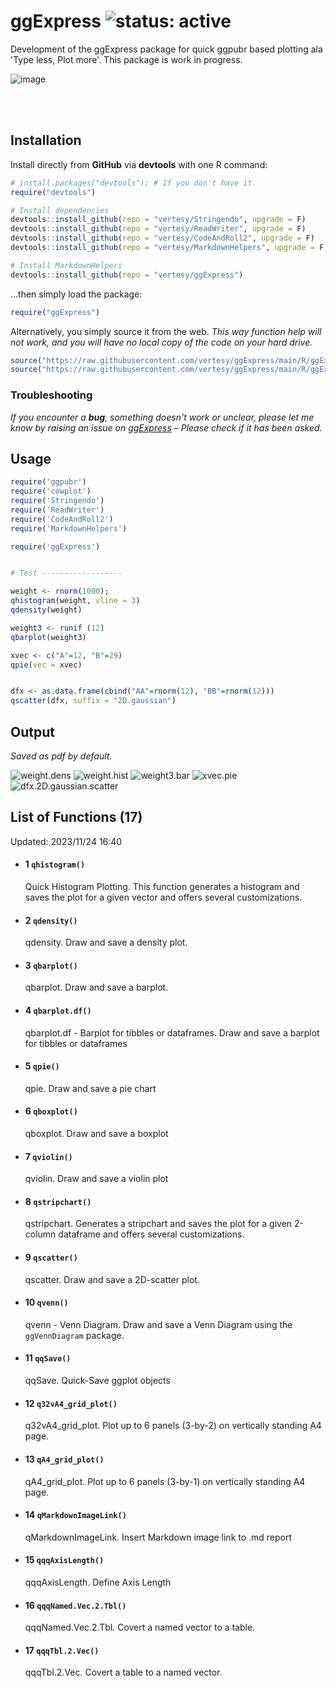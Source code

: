 # ggExpress ![status: active](https://raw.githubusercontent.com/vertesy/TheCorvinas/master/GitHub/Badges/active.svg)
Development of the ggExpress package for quick ggpubr based plotting ala 'Type less, Plot more'.
This package is work in progress.

![image](https://github.com/vertesy/CON/assets/5101911/fb840023-9685-433b-af58-6003edd36830)

<br><br>

## Installation

Install directly from **GitHub** via **devtools** with one R command:

```R
# install.packages("devtools"); # If you don't have it.
require("devtools")

# Install dependencies
devtools::install_github(repo = "vertesy/Stringendo", upgrade = F)
devtools::install_github(repo = "vertesy/ReadWriter", upgrade = F)
devtools::install_github(repo = "vertesy/CodeAndRoll2", upgrade = F)
devtools::install_github(repo = "vertesy/MarkdownHelpers", upgrade = F)

# Install MarkdownHelpers
devtools::install_github(repo = "vertesy/ggExpress")
```

...then simply load the package:

```R
require("ggExpress")
```

Alternatively, you simply source it from the web. 
*This way function help will not work, and you will have no local copy of the code on your hard drive.*

```r
source("https://raw.githubusercontent.com/vertesy/ggExpress/main/R/ggExpress.functions.R")
source("https://raw.githubusercontent.com/vertesy/ggExpress/main/R/ggExpress.auxiliary.functions.R")
```

### Troubleshooting

*If you encounter a **bug**, something doesn't work or unclear, please let me know by raising an issue on [ggExpress](https://github.com/vertesy/ggExpress/issues) – Please check if it has been asked.*

## Usage

```r
require('ggpubr')
require('cowplot')
require('Stringendo')
require('ReadWriter')
require('CodeAndRoll2')
require('MarkdownHelpers')

require('ggExpress')


# Test ------------------

weight <- rnorm(1000); 
qhistogram(weight, vline = 3)
qdensity(weight)

weight3 <- runif (12)
qbarplot(weight3)

xvec <- c("A"=12, "B"=29)
qpie(vec = xvec)


dfx <- as.data.frame(cbind("AA"=rnorm(12), "BB"=rnorm(12)))
qscatter(dfx, suffix = "2D.gaussian")

```

## Output
*Saved as pdf by default.* 

![weight.dens](README.assets/weight.dens.png)
![weight.hist](README.assets/weight.hist.png)
![weight3.bar](README.assets/weight3.bar.png)
![xvec.pie](README.assets/xvec.pie.png)
![dfx.2D.gaussian.scatter](README.assets/dfx.2D.gaussian.scatter.png)



## List of Functions (17) 

Updated: 2023/11/24 16:40

- #### 1 `qhistogram()`

  Quick Histogram Plotting. This function generates a histogram and saves the plot for a given vector and offers several customizations.

- #### 2 `qdensity()`

  qdensity. Draw and save a density plot.

- #### 3 `qbarplot()`

  qbarplot. Draw and save a barplot.

- #### 4 `qbarplot.df()`

  qbarplot.df - Barplot for tibbles or dataframes. Draw and save a barplot for tibbles or dataframes

- #### 5 `qpie()`

  qpie. Draw and save a pie chart

- #### 6 `qboxplot()`

  qboxplot. Draw and save a boxplot

- #### 7 `qviolin()`

  qviolin. Draw and save a violin plot

- #### 8 `qstripchart()`

  qstripchart. Generates a stripchart and saves the plot for a given 2-column dataframe and offers several customizations.

- #### 9 `qscatter()`

  qscatter. Draw and save a 2D-scatter plot.

- #### 10 `qvenn()`

  qvenn - Venn Diagram. Draw and save a Venn Diagram using the `ggVennDiagram` package.

- #### 11 `qqSave()`

  qqSave. Quick-Save ggplot objects

- #### 12 `q32vA4_grid_plot()`

  q32vA4_grid_plot. Plot up to 6 panels (3-by-2) on vertically standing A4 page.

- #### 13 `qA4_grid_plot()`

  qA4_grid_plot. Plot up to 6 panels (3-by-1) on vertically standing A4 page.

- #### 14 `qMarkdownImageLink()`

  qMarkdownImageLink. Insert Markdown image link to .md report

- #### 15 `qqqAxisLength()`

  qqqAxisLength. Define Axis Length

- #### 16 `qqqNamed.Vec.2.Tbl()`

  qqqNamed.Vec.2.Tbl. Covert a named vector to a table.

- #### 17 `qqqTbl.2.Vec()`

  qqqTbl.2.Vec. Covert a table to a named vector.



